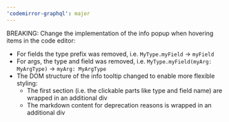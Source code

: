 ```yaml
---
'codemirror-graphql': major
---
```


BREAKING: Change the implementation of the info popup when hovering items in the code editor:
- For fields the type prefix was removed, i.e. `MyType.myField` -> `myField`
- For args, the type and field was removed, i.e. `MyType.myField(myArg: MyArgType)` -> `myArg: MyArgType`
- The DOM structure of the info tooltip changed to enable more flexible styling:
  - The first section (i.e. the clickable parts like type and field name) are wrapped in an additional div
  - The markdown content for deprecation reasons is wrapped in an additional div
